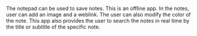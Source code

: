 The notepad can be used to save notes. 
This is an offline app.
In the notes, user can add an image and a weblink. 
The user can also modify the color of the note.
This app also provides the user to search the notes in real time by the title or subtitle of the specific note. 
